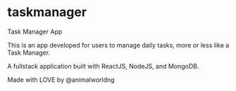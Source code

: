 # taskmanager

Task Manager App

This is an app developed for users to manage daily tasks, more or less like a Task Manager.

A fullstack application built with ReactJS, NodeJS, and MongoDB.

Made with LOVE by @animalworldng
